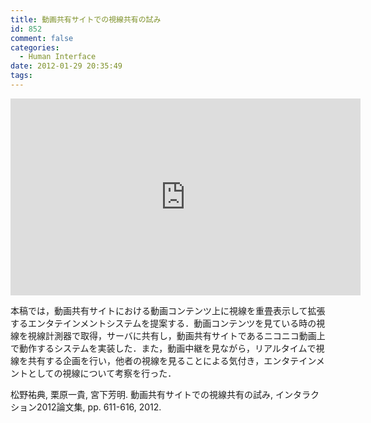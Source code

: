 ```yaml
---
title: 動画共有サイトでの視線共有の試み
id: 852
comment: false
categories:
  - Human Interface
date: 2012-01-29 20:35:49
tags:
---
```



<iframe width="560" height="315" src="https://www.youtube.com/embed/MAQ1Hye0ibQ" frameborder="0" allowfullscreen></iframe>


本稿では，動画共有サイトにおける動画コンテンツ上に視線を重畳表示して拡張するエンタテインメントシステムを提案する．動画コンテンツを見ている時の視線を視線計測器で取得，サーバに共有し，動画共有サイトであるニコニコ動画上で動作するシステムを実装した．また，動画中継を見ながら，リアルタイムで視線を共有する企画を行い，他者の視線を見ることによる気付き，エンタテインメントとしての視線について考察を行った．

松野祐典, 栗原一貴, 宮下芳明. 動画共有サイトでの視線共有の試み, インタラクション2012論文集, pp. 611-616, 2012.
